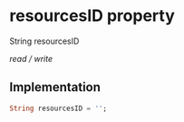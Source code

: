 


# resourcesID property







String resourcesID
  
_<span class="feature">read / write</span>_






## Implementation

```dart
String resourcesID = '';
```







